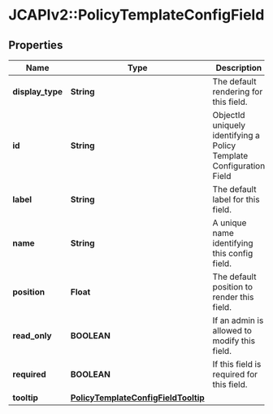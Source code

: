 # JCAPIv2::PolicyTemplateConfigField

## Properties
Name | Type | Description | Notes
------------ | ------------- | ------------- | -------------
**display_type** | **String** | The default rendering for this field. | [optional] 
**id** | **String** | ObjectId uniquely identifying a Policy Template Configuration Field | 
**label** | **String** | The default label for this field. | [optional] 
**name** | **String** | A unique name identifying this config field. | 
**position** | **Float** | The default position to render this field. | [optional] 
**read_only** | **BOOLEAN** | If an admin is allowed to modify this field. | [optional] 
**required** | **BOOLEAN** | If this field is required for this field. | [optional] 
**tooltip** | [**PolicyTemplateConfigFieldTooltip**](PolicyTemplateConfigFieldTooltip.md) |  | [optional] 


